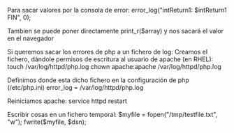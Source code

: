Para sacar valores por la consola de error:
error_log("intReturn1: $intReturn1 FIN", 0);

Tambien se puede poner directamente
print_r($array) y nos sacará el valor en el navegador


Si queremos sacar los errores de php a un fichero de log:
  Creamos el fichero, dándole permisos de escritura al usuario de apache (en RHEL):
  touch /var/log/httpd/php.log
  chown apache:apache /var/log/httpd/php.log

  Definimos donde esta dicho fichero en la configuración de php (/etc/php.ini)
  error_log = /var/log/httpd/php.log

  Reiniciamos apache: service httpd restart



Escribir cosas en un fichero temporal:
 $myfile = fopen("/tmp/testfile.txt", "w");
 fwrite($myfile, $dsn);

